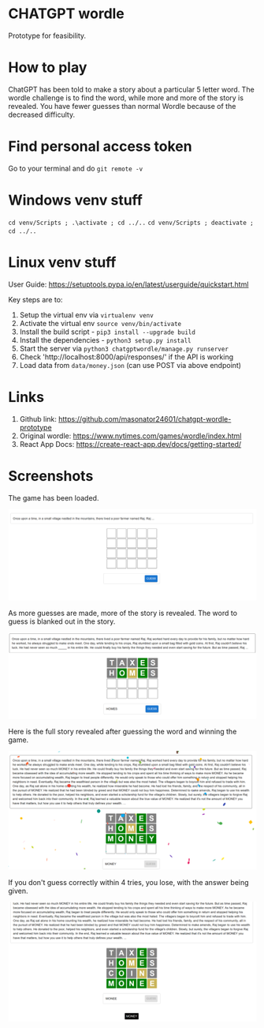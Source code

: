 # CHATGPT wordle

Prototype for feasibility.

# How to play

ChatGPT has been told to make a story about a particular 5 letter word.
The wordle challenge is to find the word, while more and more of the story is revealed.
You have fewer guesses than normal Wordle because of the decreased difficulty.

# Find personal access token

Go to your terminal and do `git remote -v`

# Windows venv stuff

`cd venv/Scripts ; .\activate ; cd ../..`
`cd venv/Scripts ; deactivate ; cd ../..`

# Linux venv stuff

User Guide: https://setuptools.pypa.io/en/latest/userguide/quickstart.html

Key steps are to:
1. Setup the virtual env via `virtualenv venv`
2. Activate the virtual env `source venv/bin/activate`
3. Install the build script - `pip3 install --upgrade build`
4. Install the dependencies - `python3 setup.py install`
5. Start the server via `python3 chatgptwordle/manage.py runserver`
6. Check 'http://localhost:8000/api/responses/' if the API is working
7. Load data from `data/money.json` (can use POST via above endpoint)

# Links

1. Github link: https://github.com/masonator24601/chatgpt-wordle-prototype
2. Original wordle: https://www.nytimes.com/games/wordle/index.html
3. React App Docs: https://create-react-app.dev/docs/getting-started/

# Screenshots

The game has been loaded.

![App init](images/image_start.png)

As more guesses are made, more of the story is revealed. 
The word to guess is blanked out in the story.

![App mid game](images/image_mid.png)

Here is the full story revealed after guessing the word and winning the game.

![App win](images/img_win.png)

If you don't guess correctly within 4 tries, you lose, with the answer being given.

![img.png](images/img_lose.png)